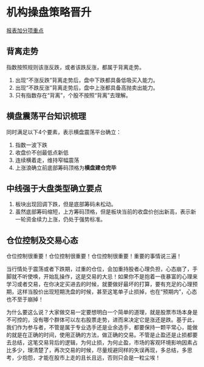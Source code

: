 # 机构操盘策略晋升

[报表加分项重点](ch1.md)

## 背离走势

指数按照规则该涨反跌，或者该跌反涨，都属于背离走势。

1. 出现“不涨反跌”背离走势后，盘中下跌都具备低吸买入能力。
2. 出现“不跌反涨”背离走势后，盘中上涨都具备高抛卖出能力。
3. 只有指数存在“背离”，个股不按照“背离”去理解。

## 横盘震荡平台知识梳理

同时满足以下4个要素，表示横盘震荡平台确立：

1. 指数一波下跌
2. 收盘价不创最低点新低
3. 连续横着走，维持窄幅震荡
4. 上涨浪确立前底部筹码顶格为**横盘建仓完毕**

## 中线强于大盘类型确立要点

1. 板块出现回调下跌，但是底部筹码未松动。
2. 虽然底部筹码缩短，上方筹码顶格，但是板块当前的收盘价创出新高，表示新一轮资金续力上涨，仍处于强势标准。

## 仓位控制及交易心态
 
仓位控制很重要！仓位控制很重要！仓位控制很重要！重要的事情说三遍！

当行情处于震荡或者下跌期，过重的仓位，会加重持股者心理负担，心态崩了，手脚就不听使唤，开始乱操作，这是交易的大忌！如果你不是抱着一夜暴富的心理来学习或者交易，在你决定买进去的时候，就要做好最坏的打算，要有充足的心理预期，这样当股价出现短期洗盘的时候，甚至这笔单子止损掉，也在“预期内”，心态也不至于崩掉！

为什么要这么说？大家做交易一定要想明白一个简单的道理，就是股票市场本身是不可控的，没有哪个群体可以左右股票走势，进而来决定它是涨还是跌。基于此，我们作为参与者，不管是属于专业选手还是业余选手，都要保持一颗平常心，能做的就是在正确的时间，使用正确的方法，做正确的交易。不管是止盈还是止损都要去总结，这笔交易背后的逻辑，为何止损，为何止盈，市场的客观环境影响因素占比多少，理清楚了，再次交易的时候，尽量规避同样的失误再现，多总结，多思考，少抱怨，才能在股市上走的且长且远，否则只会是一粒尘埃！
